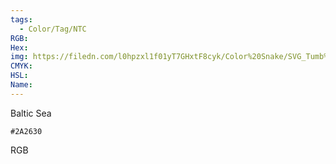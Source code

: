 ```yaml
---
tags:
  - Color/Tag/NTC
RGB:
Hex:
img: https://filedn.com/l0hpzxl1f01yT7GHxtF8cyk/Color%20Snake/SVG_Tumb%20Mass%20No%20Name/2A2630.svg
CMYK:
HSL:
Name:
---
```

Baltic Sea
```palette
#2A2630
```
RGB
